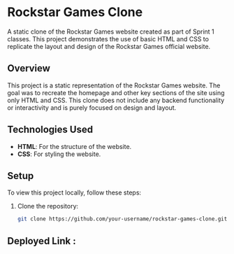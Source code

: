 # Rockstar Games Clone

A static clone of the Rockstar Games website created as part of Sprint 1 classes. This project demonstrates the use of basic HTML and CSS to replicate the layout and design of the Rockstar Games official website.

 
## Overview

This project is a static representation of the Rockstar Games website. The goal was to recreate the homepage and other key sections of the site using only HTML and CSS. This clone does not include any backend functionality or interactivity and is purely focused on design and layout.

 
## Technologies Used

- **HTML**: For the structure of the website.
- **CSS**: For styling the website.

## Setup

To view this project locally, follow these steps:

1. Clone the repository:
   ```bash
   git clone https://github.com/your-username/rockstar-games-clone.git

## Deployed Link : 
